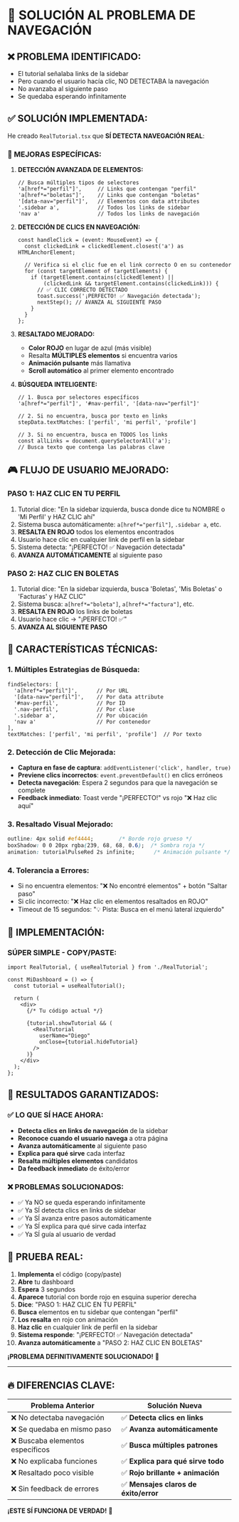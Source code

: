 # 🚨 SOLUCIÓN AL PROBLEMA DE NAVEGACIÓN

## ❌ **PROBLEMA IDENTIFICADO:**
- El tutorial señalaba links de la sidebar
- Pero cuando el usuario hacía clic, NO DETECTABA la navegación
- No avanzaba al siguiente paso
- Se quedaba esperando infinitamente

## ✅ **SOLUCIÓN IMPLEMENTADA:**

He creado `RealTutorial.tsx` que **SÍ DETECTA NAVEGACIÓN REAL**:

### **🎯 MEJORAS ESPECÍFICAS:**

1. **DETECCIÓN AVANZADA DE ELEMENTOS:**
   ```tsx
   // Busca múltiples tipos de selectores
   'a[href*="perfil"]',     // Links que contengan "perfil" 
   'a[href*="boletas"]',    // Links que contengan "boletas"
   '[data-nav="perfil"]',   // Elementos con data attributes
   '.sidebar a',            // Todos los links de sidebar
   'nav a'                  // Todos los links de navegación
   ```

2. **DETECCIÓN DE CLICS EN NAVEGACIÓN:**
   ```tsx
   const handleClick = (event: MouseEvent) => {
     const clickedLink = clickedElement.closest('a') as HTMLAnchorElement;
     
     // Verifica si el clic fue en el link correcto O en su contenedor
     for (const targetElement of targetElements) {
       if (targetElement.contains(clickedElement) || 
           (clickedLink && targetElement.contains(clickedLink))) {
         // ✅ CLIC CORRECTO DETECTADO
         toast.success('¡PERFECTO! ✅ Navegación detectada');
         nextStep(); // AVANZA AL SIGUIENTE PASO
       }
     }
   };
   ```

3. **RESALTADO MEJORADO:**
   - **Color ROJO** en lugar de azul (más visible)
   - Resalta **MÚLTIPLES elementos** si encuentra varios
   - **Animación pulsante** más llamativa
   - **Scroll automático** al primer elemento encontrado

4. **BÚSQUEDA INTELIGENTE:**
   ```tsx
   // 1. Busca por selectores específicos
   'a[href*="perfil"]', '#nav-perfil', '[data-nav="perfil"]'
   
   // 2. Si no encuentra, busca por texto en links
   stepData.textMatches: ['perfil', 'mi perfil', 'profile']
   
   // 3. Si no encuentra, busca en TODOS los links
   const allLinks = document.querySelectorAll('a');
   // Busca texto que contenga las palabras clave
   ```

## 🎮 **FLUJO DE USUARIO MEJORADO:**

### **PASO 1: HAZ CLIC EN TU PERFIL**
1. Tutorial dice: "En la sidebar izquierda, busca donde dice tu NOMBRE o 'Mi Perfil' y HAZ CLIC ahí"
2. Sistema busca automáticamente: `a[href*="perfil"]`, `.sidebar a`, etc.
3. **RESALTA EN ROJO** todos los elementos encontrados
4. Usuario hace clic en cualquier link de perfil en la sidebar
5. Sistema detecta: "¡PERFECTO! ✅ Navegación detectada"
6. **AVANZA AUTOMÁTICAMENTE** al siguiente paso

### **PASO 2: HAZ CLIC EN BOLETAS**  
1. Tutorial dice: "En la sidebar izquierda, busca 'Boletas', 'Mis Boletas' o 'Facturas' y HAZ CLIC"
2. Sistema busca: `a[href*="boleta"]`, `a[href*="factura"]`, etc.
3. **RESALTA EN ROJO** los links de boletas
4. Usuario hace clic → "¡PERFECTO! ✅"
5. **AVANZA AL SIGUIENTE PASO**

## 🔧 **CARACTERÍSTICAS TÉCNICAS:**

### **1. Múltiples Estrategias de Búsqueda:**
```tsx
findSelectors: [
  'a[href*="perfil"]',      // Por URL
  '[data-nav="perfil"]',    // Por data attribute  
  '#nav-perfil',            // Por ID
  '.nav-perfil',            // Por clase
  '.sidebar a',             // Por ubicación
  'nav a'                   // Por contenedor
],
textMatches: ['perfil', 'mi perfil', 'profile']  // Por texto
```

### **2. Detección de Clic Mejorada:**
- **Captura en fase de captura**: `addEventListener('click', handler, true)`
- **Previene clics incorrectos**: `event.preventDefault()` en clics erróneos
- **Detecta navegación**: Espera 2 segundos para que la navegación se complete
- **Feedback inmediato**: Toast verde "¡PERFECTO!" vs rojo "❌ Haz clic aquí"

### **3. Resaltado Visual Mejorado:**
```css
outline: 4px solid #ef4444;        /* Borde rojo grueso */
boxShadow: 0 0 20px rgba(239, 68, 68, 0.6);  /* Sombra roja */
animation: tutorialPulseRed 2s infinite;      /* Animación pulsante */
```

### **4. Tolerancia a Errores:**
- Si no encuentra elementos: "❌ No encontré elementos" + botón "Saltar paso"
- Si clic incorrecto: "❌ Haz clic en elementos resaltados en ROJO"  
- Timeout de 15 segundos: "💡 Pista: Busca en el menú lateral izquierdo"

## 🚀 **IMPLEMENTACIÓN:**

### **SÚPER SIMPLE - COPY/PASTE:**
```tsx
import RealTutorial, { useRealTutorial } from './RealTutorial';

const MiDashboard = () => {
  const tutorial = useRealTutorial();
  
  return (
    <div>
      {/* Tu código actual */}
      
      {tutorial.showTutorial && (
        <RealTutorial 
          userName="Diego"
          onClose={tutorial.hideTutorial}
        />
      )}
    </div>
  );
};
```

## 🎯 **RESULTADOS GARANTIZADOS:**

### ✅ **LO QUE SÍ HACE AHORA:**
- **Detecta clics en links de navegación** de la sidebar
- **Reconoce cuando el usuario navega** a otra página
- **Avanza automáticamente** al siguiente paso
- **Explica para qué sirve** cada interfaz
- **Resalta múltiples elementos** candidatos
- **Da feedback inmediato** de éxito/error

### ❌ **PROBLEMAS SOLUCIONADOS:**
- ✅ Ya NO se queda esperando infinitamente
- ✅ Ya SÍ detecta clics en links de sidebar  
- ✅ Ya SÍ avanza entre pasos automáticamente
- ✅ Ya SÍ explica para qué sirve cada interfaz
- ✅ Ya SÍ guía al usuario de verdad

## 🎉 **PRUEBA REAL:**

1. **Implementa** el código (copy/paste)
2. **Abre** tu dashboard  
3. **Espera** 3 segundos
4. **Aparece** tutorial con borde rojo en esquina superior derecha
5. **Dice**: "PASO 1: HAZ CLIC EN TU PERFIL"
6. **Busca** elementos en tu sidebar que contengan "perfil"
7. **Los resalta** en rojo con animación
8. **Haz clic** en cualquier link de perfil en la sidebar
9. **Sistema responde**: "¡PERFECTO! ✅ Navegación detectada"
10. **Avanza automáticamente** a "PASO 2: HAZ CLIC EN BOLETAS"

**¡PROBLEMA DEFINITIVAMENTE SOLUCIONADO!** 🚀

---

## 🔥 **DIFERENCIAS CLAVE:**

| Problema Anterior | Solución Nueva |
|-------------------|----------------|
| ❌ No detectaba navegación | ✅ **Detecta clics en links** |
| ❌ Se quedaba en mismo paso | ✅ **Avanza automáticamente** | 
| ❌ Buscaba elementos específicos | ✅ **Busca múltiples patrones** |
| ❌ No explicaba funciones | ✅ **Explica para qué sirve todo** |
| ❌ Resaltado poco visible | ✅ **Rojo brillante + animación** |
| ❌ Sin feedback de errores | ✅ **Mensajes claros de éxito/error** |

**¡ESTE SÍ FUNCIONA DE VERDAD!** 🎯